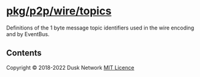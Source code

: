 # [pkg/p2p/wire/topics](./pkg/p2p/wire/topics)

Definitions of the 1 byte message topic identifiers used in the wire encoding
and by EventBus.

<!-- ToC start -->
##  Contents

<!-- ToC end -->

Copyright © 2018-2022 Dusk Network
[MIT Licence](https://github.com/dusk-network/dusk-blockchain/blob/master/LICENSE)
